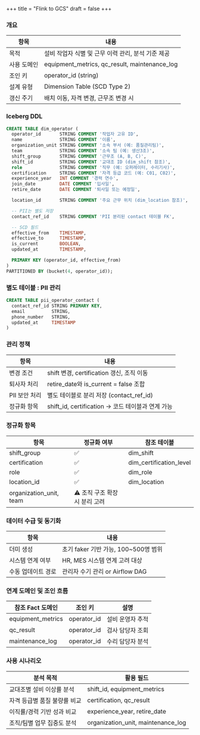 +++
title = "Flink to GCS"
draft = false
+++
### 개요
항목 | 내용
-|-
목적 | 설비 작업자 식별 및 근무 이력 관리, 분석 기준 제공
사용 도메인 | equipment_metrics, qc_result, maintenance_log
조인 키 | operator_id (string)
설계 유형 | Dimension Table (SCD Type 2)
갱신 주기 | 배치 이동, 자격 변경, 근무조 변경 시

### Iceberg DDL
```sql
CREATE TABLE dim_operator (
  operator_id       STRING COMMENT '작업자 고유 ID',
  name              STRING COMMENT '이름',
  organization_unit STRING COMMENT '소속 부서 (예: 품질관리팀)',
  team              STRING COMMENT '소속 팀 (예: 생산3조)',
  shift_group       STRING COMMENT '근무조 (A, B, C)',
  shift_id          STRING COMMENT '교대조 ID (dim_shift 참조)',
  role              STRING COMMENT '직무 (예: 오퍼레이터, 수리기사)',
  certification     STRING COMMENT '자격 등급 코드 (예: C01, C02)',
  experience_year   INT COMMENT '경력 연수',
  join_date         DATE COMMENT '입사일',
  retire_date       DATE COMMENT '퇴사일 또는 예정일',

  location_id       STRING COMMENT '주요 근무 위치 (dim_location 참조)',

  -- PII는 별도 저장
  contact_ref_id    STRING COMMENT 'PII 분리된 contact 테이블 FK',

  -- SCD 필드
  effective_from    TIMESTAMP,
  effective_to      TIMESTAMP,
  is_current        BOOLEAN,
  updated_at        TIMESTAMP,

  PRIMARY KEY (operator_id, effective_from)
)
PARTITIONED BY (bucket(4, operator_id));
```

### 별도 테이블 : PII 관리
```sql
CREATE TABLE pii_operator_contact (
  contact_ref_id STRING PRIMARY KEY,
  email          STRING,
  phone_number   STRING,
  updated_at     TIMESTAMP
)
```

### 관리 정책
항목 | 내용
-|-
변경 조건 | shift 변경, certification 갱신, 조직 이동
퇴사자 처리 | retire_date와 is_current = false 조합
PII 보안 처리 | 별도 테이블로 분리 저장 (contact_ref_id)
정규화 항목 | shift_id, certification → 코드 테이블과 연계 가능

### 정규화 항목
항목 | 정규화 여부 | 참조 테이블
-|-|-
shift_group | ✅ | dim_shift
certification | ✅ | dim_certification_level
role | ✅ | dim_role
location_id | ✅ | dim_location
organization_unit, team | ⚠️ 조직 구조 확장 시 분리 고려

### 데이터 수급 및 동기화
항목 | 내용
-|-
더미 생성 | 초기 faker 기반 가능, 100~500명 범위
시스템 연계 여부 | HR, MES 시스템 연계 고려 대상
수동 업데이트 경로 | 관리자 수기 관리 or Airflow DAG

### 연계 도메인 및 조인 흐름
참조 Fact 도메인 | 조인 키 | 설명
-|-|-
equipment_metrics | operator_id | 설비 운영자 추적
qc_result | operator_id | 검사 담당자 조회
maintenance_log | operator_id | 수리 담당자 분석

### 사용 시나리오
분석 목적 | 활용 필드
-|-
교대조별 설비 이상률 분석 | shift_id, equipment_metrics
자격 등급별 품질 불량률 비교 | certification, qc_result
이직률/경력 기반 성과 비교 | experience_year, retire_date
조직/팀별 업무 집중도 분석 | organization_unit, maintenance_log